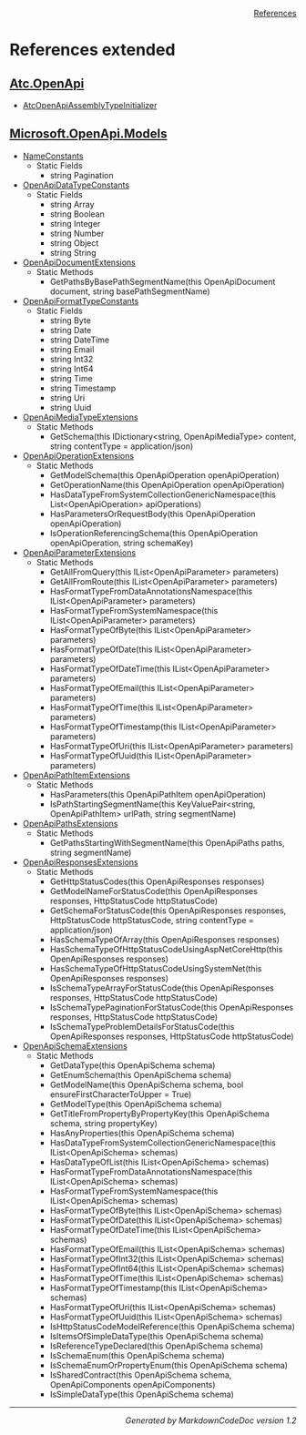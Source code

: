 <div style='text-align: right'>

[References](Index.md)

</div>


# References extended

## [Atc.OpenApi](Atc.OpenApi.md)

- [AtcOpenApiAssemblyTypeInitializer](Atc.OpenApi.md#atcopenapiassemblytypeinitializer)

## [Microsoft.OpenApi.Models](Microsoft.OpenApi.Models.md)

- [NameConstants](Microsoft.OpenApi.Models.md#nameconstants)
  -  Static Fields
     - string Pagination
- [OpenApiDataTypeConstants](Microsoft.OpenApi.Models.md#openapidatatypeconstants)
  -  Static Fields
     - string Array
     - string Boolean
     - string Integer
     - string Number
     - string Object
     - string String
- [OpenApiDocumentExtensions](Microsoft.OpenApi.Models.md#openapidocumentextensions)
  -  Static Methods
     - GetPathsByBasePathSegmentName(this OpenApiDocument document, string basePathSegmentName)
- [OpenApiFormatTypeConstants](Microsoft.OpenApi.Models.md#openapiformattypeconstants)
  -  Static Fields
     - string Byte
     - string Date
     - string DateTime
     - string Email
     - string Int32
     - string Int64
     - string Time
     - string Timestamp
     - string Uri
     - string Uuid
- [OpenApiMediaTypeExtensions](Microsoft.OpenApi.Models.md#openapimediatypeextensions)
  -  Static Methods
     - GetSchema(this IDictionary&lt;string, OpenApiMediaType&gt; content, string contentType = application/json)
- [OpenApiOperationExtensions](Microsoft.OpenApi.Models.md#openapioperationextensions)
  -  Static Methods
     - GetModelSchema(this OpenApiOperation openApiOperation)
     - GetOperationName(this OpenApiOperation openApiOperation)
     - HasDataTypeFromSystemCollectionGenericNamespace(this List&lt;OpenApiOperation&gt; apiOperations)
     - HasParametersOrRequestBody(this OpenApiOperation openApiOperation)
     - IsOperationReferencingSchema(this OpenApiOperation openApiOperation, string schemaKey)
- [OpenApiParameterExtensions](Microsoft.OpenApi.Models.md#openapiparameterextensions)
  -  Static Methods
     - GetAllFromQuery(this IList&lt;OpenApiParameter&gt; parameters)
     - GetAllFromRoute(this IList&lt;OpenApiParameter&gt; parameters)
     - HasFormatTypeFromDataAnnotationsNamespace(this IList&lt;OpenApiParameter&gt; parameters)
     - HasFormatTypeFromSystemNamespace(this IList&lt;OpenApiParameter&gt; parameters)
     - HasFormatTypeOfByte(this IList&lt;OpenApiParameter&gt; parameters)
     - HasFormatTypeOfDate(this IList&lt;OpenApiParameter&gt; parameters)
     - HasFormatTypeOfDateTime(this IList&lt;OpenApiParameter&gt; parameters)
     - HasFormatTypeOfEmail(this IList&lt;OpenApiParameter&gt; parameters)
     - HasFormatTypeOfTime(this IList&lt;OpenApiParameter&gt; parameters)
     - HasFormatTypeOfTimestamp(this IList&lt;OpenApiParameter&gt; parameters)
     - HasFormatTypeOfUri(this IList&lt;OpenApiParameter&gt; parameters)
     - HasFormatTypeOfUuid(this IList&lt;OpenApiParameter&gt; parameters)
- [OpenApiPathItemExtensions](Microsoft.OpenApi.Models.md#openapipathitemextensions)
  -  Static Methods
     - HasParameters(this OpenApiPathItem openApiOperation)
     - IsPathStartingSegmentName(this KeyValuePair&lt;string, OpenApiPathItem&gt; urlPath, string segmentName)
- [OpenApiPathsExtensions](Microsoft.OpenApi.Models.md#openapipathsextensions)
  -  Static Methods
     - GetPathsStartingWithSegmentName(this OpenApiPaths paths, string segmentName)
- [OpenApiResponsesExtensions](Microsoft.OpenApi.Models.md#openapiresponsesextensions)
  -  Static Methods
     - GetHttpStatusCodes(this OpenApiResponses responses)
     - GetModelNameForStatusCode(this OpenApiResponses responses, HttpStatusCode httpStatusCode)
     - GetSchemaForStatusCode(this OpenApiResponses responses, HttpStatusCode httpStatusCode, string contentType = application/json)
     - HasSchemaTypeOfArray(this OpenApiResponses responses)
     - HasSchemaTypeOfHttpStatusCodeUsingAspNetCoreHttp(this OpenApiResponses responses)
     - HasSchemaTypeOfHttpStatusCodeUsingSystemNet(this OpenApiResponses responses)
     - IsSchemaTypeArrayForStatusCode(this OpenApiResponses responses, HttpStatusCode httpStatusCode)
     - IsSchemaTypePaginationForStatusCode(this OpenApiResponses responses, HttpStatusCode httpStatusCode)
     - IsSchemaTypeProblemDetailsForStatusCode(this OpenApiResponses responses, HttpStatusCode httpStatusCode)
- [OpenApiSchemaExtensions](Microsoft.OpenApi.Models.md#openapischemaextensions)
  -  Static Methods
     - GetDataType(this OpenApiSchema schema)
     - GetEnumSchema(this OpenApiSchema schema)
     - GetModelName(this OpenApiSchema schema, bool ensureFirstCharacterToUpper = True)
     - GetModelType(this OpenApiSchema schema)
     - GetTitleFromPropertyByPropertyKey(this OpenApiSchema schema, string propertyKey)
     - HasAnyProperties(this OpenApiSchema schema)
     - HasDataTypeFromSystemCollectionGenericNamespace(this IList&lt;OpenApiSchema&gt; schemas)
     - HasDataTypeOfList(this IList&lt;OpenApiSchema&gt; schemas)
     - HasFormatTypeFromDataAnnotationsNamespace(this IList&lt;OpenApiSchema&gt; schemas)
     - HasFormatTypeFromSystemNamespace(this IList&lt;OpenApiSchema&gt; schemas)
     - HasFormatTypeOfByte(this IList&lt;OpenApiSchema&gt; schemas)
     - HasFormatTypeOfDate(this IList&lt;OpenApiSchema&gt; schemas)
     - HasFormatTypeOfDateTime(this IList&lt;OpenApiSchema&gt; schemas)
     - HasFormatTypeOfEmail(this IList&lt;OpenApiSchema&gt; schemas)
     - HasFormatTypeOfInt32(this IList&lt;OpenApiSchema&gt; schemas)
     - HasFormatTypeOfInt64(this IList&lt;OpenApiSchema&gt; schemas)
     - HasFormatTypeOfTime(this IList&lt;OpenApiSchema&gt; schemas)
     - HasFormatTypeOfTimestamp(this IList&lt;OpenApiSchema&gt; schemas)
     - HasFormatTypeOfUri(this IList&lt;OpenApiSchema&gt; schemas)
     - HasFormatTypeOfUuid(this IList&lt;OpenApiSchema&gt; schemas)
     - IsHttpStatusCodeModelReference(this OpenApiSchema schema)
     - IsItemsOfSimpleDataType(this OpenApiSchema schema)
     - IsReferenceTypeDeclared(this OpenApiSchema schema)
     - IsSchemaEnum(this OpenApiSchema schema)
     - IsSchemaEnumOrPropertyEnum(this OpenApiSchema schema)
     - IsSharedContract(this OpenApiSchema schema, OpenApiComponents openApiComponents)
     - IsSimpleDataType(this OpenApiSchema schema)

<hr /><div style='text-align: right'><i>Generated by MarkdownCodeDoc version 1.2</i></div>

